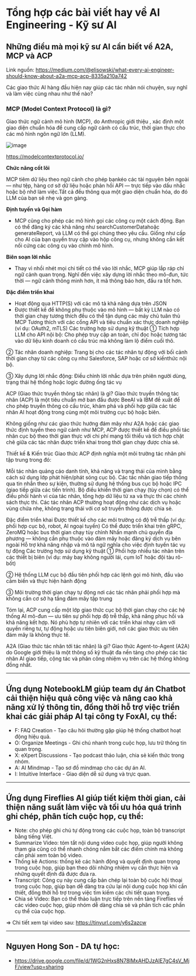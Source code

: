 # Tổng hợp các bài viết hay về AI Engineering - Kỹ sư AI
## Những điều mà mọi kỹ sư AI cần biết về A2A, MCP và ACP

Link nguồn: https://medium.com/@elisowski/what-every-ai-engineer-should-know-about-a2a-mcp-acp-8335a210a742

Các giao thức AI hàng đầu hiện nay giúp các tác nhân nói chuyện, suy nghĩ và làm việc cùng nhau như thế nào?

### MCP (Model Context Protocol) là gì?
Giao thức ngữ cảnh mô hình (MCP), do Anthropic giới thiệu , xác định một giao diện chuẩn hóa để cung cấp ngữ cảnh có cấu trúc, thời gian thực cho các mô hình ngôn ngữ lớn (LLM).

![image](https://github.com/user-attachments/assets/d7f5f803-9846-4f6a-b1a1-70824bea1b1f)

https://modelcontextprotocol.io/

**Chức năng cốt lõi**

MCP tiêm dữ liệu theo ngữ cảnh cho phép bạnkéo các tài nguyên bên ngoài — như tệp, hàng cơ sở dữ liệu hoặc phản hồi API — trực tiếp vào dấu nhắc hoặc bộ nhớ làm việc.Tất cả đều thông qua một giao diện chuẩn hóa, do đó LLM của bạn sẽ nhẹ và gọn gàng.

**Định tuyến và Gọi hàm**
- MCP cũng cho phép các mô hình gọi các công cụ một cách động. Bạn có thể đăng ký các khả năng như searchCustomerDatahoặc generateReport, và LLM có thể gọi chúng theo yêu cầu. Giống như cấp cho AI của bạn quyền truy cập vào hộp công cụ, nhưng không cần kết nối cứng các công cụ vào chính mô hình.

**Biên soạn lời nhắc**
- Thay vì nhồi nhét mọi chi tiết có thể vào lời nhắc, MCP giúp lắp ráp chỉ ngữ cảnh quan trọng. Nghĩ đến việc xây dựng lời nhắc theo mô-đun, tức thời — ngữ cảnh thông minh hơn, ít mã thông báo hơn, đầu ra tốt hơn.

**Đặc điểm triển khai**
- Hoạt động qua HTTP(S) với các mô tả khả năng dựa trên JSON
- Được thiết kế để không phụ thuộc vào mô hình — bất kỳ LLM nào có thời gian chạy tương thích đều có thể tận dụng các máy chủ tuân thủ MCP
Tương thích với các cổng API và tiêu chuẩn xác thực doanh nghiệp (ví dụ: OAuth2, mTLS)
Các trường hợp sử dụng kỹ thuật
➀ Tích hợp LLM cho API nội bộ: Cho phép truy cập an toàn, chỉ đọc hoặc tương tác vào dữ liệu kinh doanh có cấu trúc mà không làm lộ điểm cuối thô.

➁ Tác nhân doanh nghiệp: Trang bị cho các tác nhân tự động với bối cảnh thời gian chạy từ các công cụ như Salesforce, SAP hoặc cơ sở kiến ​​thức nội bộ.

➂ Xây dựng lời nhắc động: Điều chỉnh lời nhắc dựa trên phiên người dùng, trạng thái hệ thống hoặc logic đường ống tác vụ

ACP (Giao thức truyền thông tác nhân) là gì?
Giao thức truyền thông tác nhân (ACP) là một tiêu chuẩn mở ban đầu được BeeAI và IBM đề xuất để cho phép truyền thông có cấu trúc, khám phá và phối hợp giữa các tác nhân AI hoạt động trong cùng một môi trường cục bộ hoặc biên.

Không giống như các giao thức hướng đám mây như A2A hoặc các giao thức định tuyến theo ngữ cảnh như MCP, ACP được thiết kế để điều phối tác nhân cục bộ theo thời gian thực với chi phí mạng tối thiểu và tích hợp chặt chẽ giữa các tác nhân được triển khai trong thời gian chạy được chia sẻ.

Thiết kế & Kiến trúc Giao thức
ACP định nghĩa một môi trường tác nhân phi tập trung trong đó:

Mỗi tác nhân quảng cáo danh tính, khả năng và trạng thái của mình bằng cách sử dụng lớp phát hiện/phát sóng cục bộ.
Các tác nhân giao tiếp thông qua tin nhắn theo sự kiện, thường sử dụng hệ thống bus cục bộ hoặc IPC (giao tiếp giữa các tiến trình).
Bộ điều khiển thời gian chạy (tùy chọn) có thể điều phối hành vi của tác nhân, tổng hợp dữ liệu từ xa và thực thi các chính sách thực thi.
Các tác nhân ACP thường hoạt động như các dịch vụ hoặc vùng chứa nhẹ, không trạng thái với cơ sở truyền thông được chia sẻ.

Đặc điểm triển khai
Được thiết kế cho các môi trường có độ trễ thấp (ví dụ: phối hợp cục bộ, robot, AI ngoại tuyến)
Có thể được triển khai trên gRPC, ZeroMQ hoặc bus thời gian chạy tùy chỉnh
Nhấn mạnh chủ quyền địa phương — không cần phụ thuộc vào đám mây hoặc đăng ký dịch vụ bên ngoài
Hỗ trợ khả năng nhập và mô tả ngữ nghĩa cho việc định tuyến tác vụ tự động
Các trường hợp sử dụng kỹ thuật
➀ Phối hợp nhiều tác nhân trên các thiết bị biên (ví dụ: máy bay không người lái, cụm IoT hoặc đội tàu rô-bốt)

➁ Hệ thống LLM cục bộ đầu tiên phối hợp các lệnh gọi mô hình, đầu vào cảm biến và thực hiện hành động

➂ Môi trường thời gian chạy tự động nơi các tác nhân phải phối hợp mà không cần cơ sở hạ tầng đám mây tập trung

Tóm lại, ACP cung cấp một lớp giao thức cục bộ thời gian chạy cho các hệ thống AI mô-đun — ưu tiên sự phối hợp độ trễ thấp, khả năng phục hồi và khả năng kết hợp. Nó phù hợp tự nhiên với các triển khai nhạy cảm với quyền riêng tư, tự động hoặc ưu tiên biên giới, nơi các giao thức ưu tiên đám mây là không thực tế.

A2A (Giao thức tác nhân tới tác nhân) là gì?
Giao thức Agent-to-Agent (A2A) do Google giới thiệu là một thông số kỹ thuật đa nền tảng cho phép các tác nhân AI giao tiếp, cộng tác và phân công nhiệm vụ trên các hệ thống không đồng nhất.



---

## Ứng dụng NotebookLM giúp team dự án Chatbot cải thiện hiệu quả công việc và nâng cao khả năng xử lý thông tin, đồng thời hỗ trợ việc triển khai các giải pháp AI tại công ty FoxAI, cụ thể:
- F: FAQ Creation - Tạo câu hỏi thường gặp giúp hệ thống chatbot hoạt động hiệu quả.
- O: Organize Meetings - Ghi chú nhanh trong cuộc họp, lưu trữ thông tin quan trọng.
- X: eXpert Discussions - Tạo podcast thảo luận, chia sẻ kiến thức trong nhóm.
- A: AI Mindmap - Tạo sơ đồ mindmap cho các dự án AI.
- I: Intuitive Interface - Giao diện dễ sử dụng và trực quan.

---

## Ứng dụng Fireflies AI giúp tiết kiệm thời gian, cải thiện năng suất làm việc và tối ưu hóa quá trình ghi chép, phân tích cuộc họp, cụ thể:
- Note: cho phép ghi chú tự động trong các cuộc họp, toàn bộ transcript bằng tiếng Việt.
- Summarize Video: tóm tắt nội dung video cuộc họp, giúp người không tham gia cũng có thể nhanh chóng nắm bắt các điểm chính mà không cần phải xem toàn bộ video.
- Thống kê Actions: thống kê các hành động và quyết định quan trọng trong cuộc họp, giúp bạn theo dõi những nhiệm vụ cần thực hiện và những quyết định đã được đưa ra.
- Transcript: Công cụ này cung cấp bản chép lại toàn bộ cuộc hội thoại trong cuộc họp, giúp bạn dễ dàng tra cứu lại nội dung cuộc họp khi cần thiết, đồng thời hỗ trợ trong việc tìm kiếm các chi tiết quan trọng.
- Chia sẻ Video: Bạn có thể thảo luận trực tiếp trên nền tảng Fireflies về các video cuộc họp, giúp nhóm dễ dàng chia sẻ và phân tích các phần cụ thể của cuộc họp.

=> Chi tiết xem tại video sau: https://tinyurl.com/y6s2azcw

---

## Nguyen Hong Son - DA tự học:
- https://drive.google.com/file/d/1WG2nHxs8N78lMxAHDJzAlE7gC4sV_MjF/view?usp=sharing
